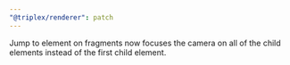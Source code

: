 ```yaml
---
"@triplex/renderer": patch
---
```


Jump to element on fragments now focuses the camera on all of the child elements instead of the first child element.
